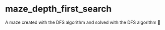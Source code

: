 # maze_depth_first_search
A maze created with the DFS algorithm and solved with the DFS algorithm 👾
